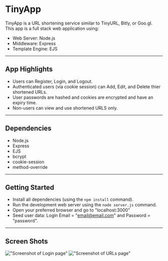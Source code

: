 # TinyApp
TinyApp is a URL shortening service similar to TinyURL, Bitly, or Goo.gl.  
This app is a full stack web application using:
- Web Server: Node.js
- Middleware: Express
- Template Engine: EJS

---
## App Highlights
- Users can Register, Login, and Logout.
- Authenticated users (via cookie session) can Add, Edit, and Delete thier shortened URLs.
- User passwords are hashed and cookies are encrypted and have an expiry time.
- Non-users can view and use shortened URLS only.

---
## Dependencies
- Node.js
- Express
- EJS
- bcrypt
- cookie-session
- method-override

---
## Getting Started
- Install all dependencies (using the `npm install` command).
- Run the development web server using the `node server.js` command.
- Open your preferred browser and go to "localhost:3000"
- Seed user data: Login Email = "email@email.com" and Password = "password".

---
## Screen Shots
!["Screenshot of Login page"](https://github.com/lighthouse-labs/tinyapp/blob/master/docs/urls-page.png)
!["Screenshot of URLs page"](https://github.com/lighthouse-labs/tinyapp/blob/master/docs/register-page.png)